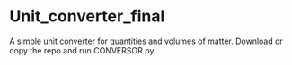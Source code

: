 # Unit_converter_final
A simple unit converter for quantities and volumes of matter. 
Download or copy the repo and run CONVERSOR.py.
